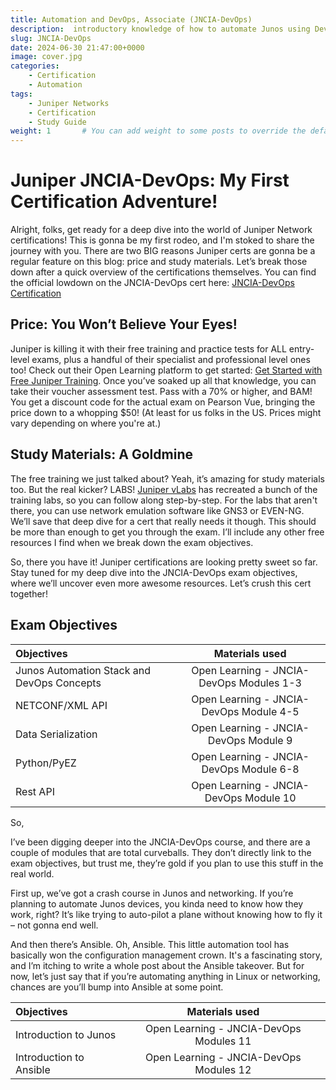 ```yaml
---
title: Automation and DevOps, Associate (JNCIA-DevOps) 
description:  introductory knowledge of how to automate Junos using DevOps automation
slug: JNCIA-DevOps
date: 2024-06-30 21:47:00+0000
image: cover.jpg
categories:
    - Certification
    - Automation  
tags:
    - Juniper Networks
    - Certification
    - Study Guide 
weight: 1       # You can add weight to some posts to override the default sorting (date descending)
---
```


# Juniper JNCIA-DevOps: My First Certification Adventure!

Alright, folks, get ready for a deep dive into the world of Juniper Network certifications! This is gonna be my first rodeo, and I'm stoked to share the journey with you. There are two BIG reasons Juniper certs are gonna be a regular feature on this blog: price and study materials. Let’s break those down after a quick overview of the certifications themselves. You can find the official lowdown on the JNCIA-DevOps cert here: [JNCIA-DevOps Certification](https://www.juniper.net/us/en/training/certification/tracks/devops/jncia-devops.html) 

## Price: You Won’t Believe Your Eyes! 

Juniper is killing it with their free training and practice tests for ALL entry-level exams, plus a handful of their specialist and professional level ones too! Check out their Open Learning platform to get started: [Get Started with Free Juniper Training](https://learningportal.juniper.net/juniper/user_activity_info.aspx?id=11478). Once you’ve soaked up all that knowledge, you can take their voucher assessment test. Pass with a 70% or higher, and BAM! You get a discount code for the actual exam on Pearson Vue, bringing the price down to a whopping $50! (At least for us folks in the US. Prices might vary depending on where you're at.)  

## Study Materials: A Goldmine  

The free training we just talked about? Yeah, it’s amazing for study materials too. But the real kicker? LABS! [Juniper vLabs](https://jlabs.juniper.net/vlabs/) has recreated a bunch of the training labs, so you can follow along step-by-step. For the labs that aren't there, you can use network emulation software like GNS3 or EVEN-NG. We’ll save that deep dive for a cert that really needs it though. This should be more than enough to get you through the exam. I’ll include any other free resources I find when we break down the exam objectives. 

So, there you have it! Juniper certifications are looking pretty sweet so far. Stay tuned for my deep dive into the JNCIA-DevOps exam objectives, where we’ll uncover even more awesome resources. Let’s crush this cert together! 

 

## Exam Objectives 

| Objectives      | Materials used |
| :---        |    :----:   | 
| Junos Automation Stack and DevOps Concepts | Open Learning - JNCIA-DevOps Modules 1-3| 
| NETCONF/XML API   | Open Learning - JNCIA-DevOps Module 4-5|
| Data Serialization | Open Learning - JNCIA-DevOps Module 9|
| Python/PyEZ | Open Learning - JNCIA-DevOps Module 6-8|
| Rest API | Open Learning - JNCIA-DevOps Module 10|

So,

 I’ve been digging deeper into the JNCIA-DevOps course, and there are a couple of modules that are total curveballs. They don’t directly link to the exam objectives, but trust me, they’re gold if you plan to use this stuff in the real world.

First up, we’ve got a crash course in Junos and networking. If you’re planning to automate Junos devices, you kinda need to know how they work, right? It’s like trying to auto-pilot a plane without knowing how to fly it – not gonna end well.

And then there’s Ansible. Oh, Ansible. This little automation tool has basically won the configuration management crown. It's a fascinating story, and I’m itching to write a whole post about the Ansible takeover. But for now, let’s just say that if you’re automating anything in Linux or networking, chances are you’ll bump into Ansible at some point.

| Objectives      | Materials used |
| :---        |    :----:   |
| Introduction to Junos | Open Learning - JNCIA-DevOps Modules 11|
| Introduction to Ansible | Open Learning - JNCIA-DevOps Modules 12|